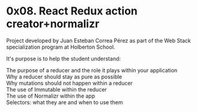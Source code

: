 # 0x08. React Redux action creator+normalizr

Project developed by Juan Esteban Correa Pérez as part of the Web Stack specialization program at Holberton School.

It's purpose is to help the student understand:

The purpose of a reducer and the role it plays within your application<br>
Why a reducer should stay as pure as possible<br>
Why mutations should not happen within a reducer<br>
The use of Immutable within the reducer<br>
The use of Normalizr within the app<br>
Selectors: what they are and when to use them<br>
